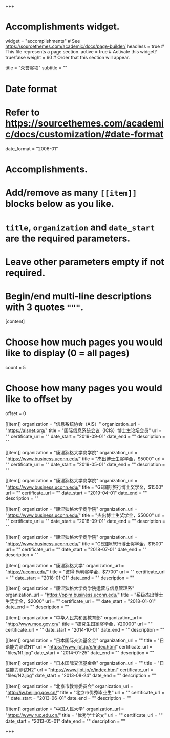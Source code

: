 +++
# Accomplishments widget.
widget = "accomplishments"  # See https://sourcethemes.com/academic/docs/page-builder/
headless = true  # This file represents a page section.
active = true  # Activate this widget? true/false
weight = 60  # Order that this section will appear.

title = "荣誉奖项"
subtitle = ""

# Date format
#   Refer to https://sourcethemes.com/academic/docs/customization/#date-format
date_format = "2006-01"

# Accomplishments.
#   Add/remove as many `[[item]]` blocks below as you like.
#   `title`, `organization` and `date_start` are the required parameters.
#   Leave other parameters empty if not required.
#   Begin/end multi-line descriptions with 3 quotes `"""`.


[content]

# Choose how much pages you would like to display (0 = all pages)
  count = 5
  
# Choose how many pages you would like to offset by
  offset = 0


[[item]]
  organization = "信息系统协会（AIS）"
  organization_url = "https://aisnet.org/"
  title = "国际信息系统会议（ICIS）博士生论坛会员"
  url = ""
  certificate_url = ""
  date_start = "2019-09-01"
  date_end = ""
  description = ""

[[item]]
  organization = "康涅狄格大学商学院"
  organization_url = "https://www.business.uconn.edu/"
  title = "杰出博士生奖学金，$5000"
  url = ""
  certificate_url = ""
  date_start = "2019-05-01"
  date_end = ""
  description = ""
  
[[item]]
  organization = "康涅狄格大学商学院"
  organization_url = "https://www.business.uconn.edu/"
  title = "GE国际旅行博士奖学金，$1500"
  url = ""
  certificate_url = ""
  date_start = "2019-04-01"
  date_end = ""
  description = ""
  
[[item]]
  organization = "康涅狄格大学商学院"
  organization_url = "https://www.business.uconn.edu/"
  title = "杰出博士生奖学金，$5000"
  url = ""
  certificate_url = ""
  date_start = "2018-09-01"
  date_end = ""
  description = ""
  
  
[[item]]
  organization = "康涅狄格大学商学院"
  organization_url = "https://www.business.uconn.edu/"
  title = "GE国际旅行博士奖学金，$1500"
  url = ""
  certificate_url = ""
  date_start = "2018-07-01"
  date_end = ""
  description = ""
  
[[item]]
  organization = "康涅狄格大学"
  organization_url = "https://uconn.edu/"
  title = "彼得·尚利奖学金，$7700"
  url = ""
  certificate_url = ""
  date_start = "2018-01-01"
  date_end = ""
  description = ""  

[[item]]
  organization = "康涅狄格大学商学院运营与信息管理系"
  organization_url = "https://opim.business.uconn.edu/"
  title = "系级杰出博士生奖学金，$2000"
  url = ""
  certificate_url = ""
  date_start = "2018-01-01"
  date_end = ""
  description = ""
  
[[item]]
  organization = "中华人民共和国教育部"
  organization_url = "http://www.moe.gov.cn/"
  title = "研究生国家奖学金，¥20000"
  url = ""
  certificate_url = ""
  date_start = "2014-10-01"
  date_end = ""
  description = "" 
  
[[item]]
  organization = "日本国际交流基金会"
  organization_url = ""
  title = "日语能力测试N1"
  url = "https://www.jlpt.jp/e/index.html"
  certificate_url = "files/N1.jpg"
  date_start = "2014-01-25"
  date_end = ""
  description = ""  

[[item]]
  organization = "日本国际交流基金会"
  organization_url = ""
  title = "日语能力测试N2"
  url = "https://www.jlpt.jp/e/index.html"
  certificate_url = "files/N2.jpg"
  date_start = "2013-08-24"
  date_end = ""
  description = ""  

[[item]]
  organization = "北京市教育委员会"
  organization_url = "http://jw.beijing.gov.cn/"
  title = "北京市优秀毕业生"
  url = ""
  certificate_url = ""
  date_start = "2013-06-01"
  date_end = ""
  description = ""   

[[item]]
  organization = "中国人民大学"
  organization_url = "https://www.ruc.edu.cn/"
  title = "优秀学士论文"
  url = ""
  certificate_url = ""
  date_start = "2013-05-01"
  date_end = ""
  description = ""  
  

+++
